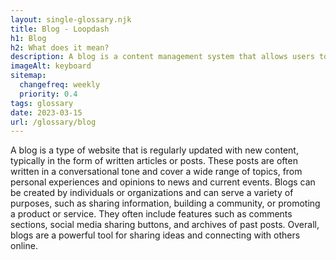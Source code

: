 ```yaml
--- 
layout: single-glossary.njk
title: Blog - Loopdash
h1: Blog
h2: What does it mean?
description: A blog is a content management system that allows users to create and publish articles, images, and videos on a website using the Wordpress platform.
imageAlt: keyboard
sitemap:
  changefreq: weekly
  priority: 0.4
tags: glossary
date: 2023-03-15
url: /glossary/blog
---
```


A blog is a type of website that is regularly updated with new content, typically in the form of written articles or posts. These posts are often written in a conversational tone and cover a wide range of topics, from personal experiences and opinions to news and current events. Blogs can be created by individuals or organizations and can serve a variety of purposes, such as sharing information, building a community, or promoting a product or service. They often include features such as comments sections, social media sharing buttons, and archives of past posts. Overall, blogs are a powerful tool for sharing ideas and connecting with others online.
